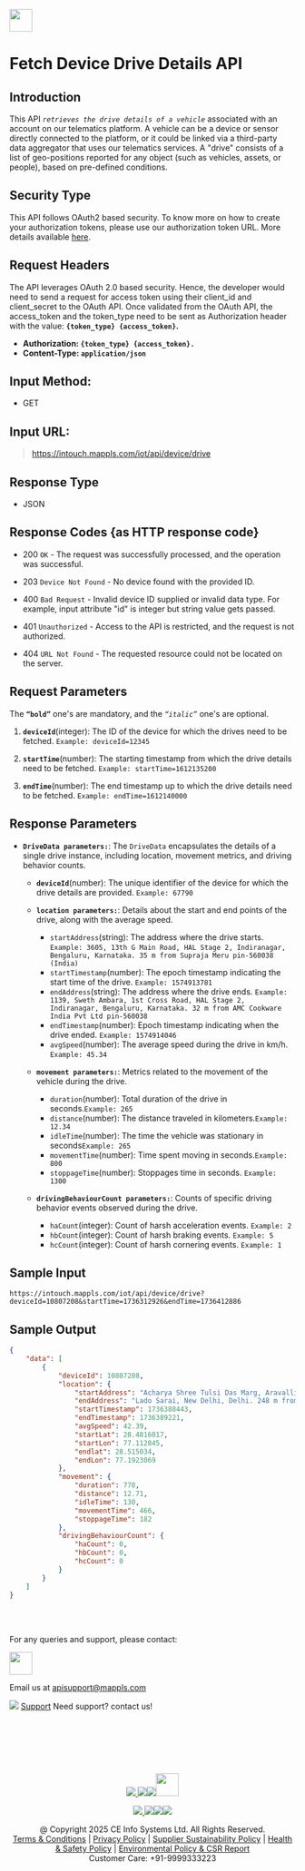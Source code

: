 
[<img src="https://about.mappls.com/about/images/MAPPLS-MapmyIndia-logo.png" height="40"/> </p>](https://about.mappls.com/api/)

# Fetch Device Drive Details API

## **Introduction**

This API *`retrieves the drive details of a vehicle`* associated with an account on our telematics platform. A vehicle can be a device or sensor directly connected to the platform, or it could be linked via a third-party data aggregator that uses our telematics services. A "drive" consists of a list of geo-positions reported for any object (such as vehicles, assets, or people), based on pre-defined conditions.

## **Security Type**
This API follows OAuth2 based security. To know more on how to create your authorization tokens, please use our authorization token URL. More details available [here](https://github.com/mappls-api/mappls-rest-apis/tree/main/mappls-token-generation-api).

## **Request Headers**

The API leverages OAuth 2.0 based security. Hence, the developer would need to send a request for access token using their client_id and client_secret to the OAuth API. Once validated from the OAuth API, the access_token and the token_type need to be sent as Authorization header with the value: **`{token_type} {access_token}`.**

- **Authorization: `{token_type} {access_token}.`**
- **Content-Type: `application/json`**


## **Input Method:** 
- GET

## **Input URL:**

 > https://intouch.mappls.com/iot/api/device/drive

## **Response Type**
- JSON

## **Response Codes {as HTTP response code}**

- 200 `OK` - The request was successfully processed, and the operation was successful.

- 203 `Device Not Found` - No device found with the provided ID.

- 400 `Bad Request` - Invalid device ID supplied or invalid data type. For example, input attribute "id" is integer but string value gets passed.

- 401 `Unauthorized` - Access to the API is restricted, and the request is not authorized.

- 404 `URL Not Found` - The requested resource could not be located on the server.

## **Request Parameters**

The **`“bold”`** one's are mandatory, and the *`“italic”`* one's are optional.

1. **`deviceId`**(integer): The ID of the device for which the drives need to be fetched. `Example: deviceId=12345`

2. **`startTime`**(number): The starting timestamp from which the drive details need to be fetched. `Example: startTime=1612135200`

3. **`endTime`**(number): The end timestamp up to which the drive details need to be fetched. `Example: endTime=1612140000`
  
 ## **Response Parameters** 

- **`DriveData parameters:`**: The `DriveData` encapsulates the details of a single drive instance, including location, movement metrics, and driving behavior counts.
     - **`deviceId`**(number): The unique identifier of the device for which the drive details are provided. `Example: 67790`
     - **`location parameters:`**: Details about the start and end points of the drive, along with the average speed.
          - `startAddress`(string): The address where the drive starts. `Example: 3605, 13th G Main Road, HAL Stage 2, Indiranagar, Bengaluru, Karnataka. 35 m from Supraja Meru pin-560038 (India)`
          - `startTimestamp`(number): The epoch timestamp indicating the start time of the drive. `Example: 1574913781`
          - `endAddress`(string): The address where the drive ends. `Example: 1139, Sweth Ambara, 1st Cross Road, HAL Stage 2, Indiranagar, Bengaluru, Karnataka. 32 m from AMC Cookware India Pvt Ltd pin-560038`
          - `endTimestamp`(number): Epoch timestamp indicating when the drive ended. `Example: 1574914046`
          - `avgSpeed`(number): The average speed during the drive in km/h. `Example: 45.34`
          
     - **`movement parameters:`**: Metrics related to the movement of the vehicle during the drive.
        - `duration`(number): Total duration of the drive in seconds.`Example: 265`
        - `distance`(number): The distance traveled in kilometers.`Example: 12.34`
        - `idleTime`(number): The time the vehicle was stationary in seconds`Example: 265`
        - `movementTime`(number): Time spent moving in seconds.`Example: 800`
        - `stoppageTime`(number): Stoppages time in seconds. `Example: 1300`
        
     - **`drivingBehaviourCount parameters:`**: Counts of specific driving behavior events observed during the drive.
        - `haCount`(integer): Count of harsh acceleration events. `Example: 2`
        - `hbCount`(integer): Count of harsh braking events. `Example: 5`
        - `hcCount`(integer): Count of harsh cornering events. `Example: 1`

## **Sample Input**

```
https://intouch.mappls.com/iot/api/device/drive?deviceId=10807208&startTime=1736312926&endTime=1736412886
```
## **Sample Output**

```json
{
    "data": [
        {
            "deviceId": 10807208,
            "location": {
                "startAddress": "Acharya Shree Tulsi Das Marg, Aravalli Biodiversity Park, Gurugram, Haryana. 2 m from Metro Pillar No 9, Pin-122002 (India)",
                "endAddress": "Lado Sarai, New Delhi, Delhi. 248 m from Delhi Jal Board Government of NCT (India)",
                "startTimestamp": 1736388443,
                "endTimestamp": 1736389221,
                "avgSpeed": 42.39,
                "startLat": 28.4816017,
                "startLon": 77.112845,
                "endlat": 28.515034,
                "endLon": 77.1923069
            },
            "movement": {
                "duration": 778,
                "distance": 12.71,
                "idleTime": 130,
                "movementTime": 466,
                "stoppageTime": 182
            },
            "drivingBehaviourCount": {
                "haCount": 0,
                "hbCount": 0,
                "hcCount": 0
            }
        }
    ]
}
```

<br></br>

For any queries and support, please contact: 

[<img src="https://about.mappls.com/images/mappls-logo.svg" height="40"/> </p>](https://about.mappls.com/api/)
Email us at [apisupport@mappls.com](mailto:apisupport@mappls.com)


![](https://www.mapmyindia.com/api/img/icons/support.png)
[Support](https://about.mappls.com/contact/)
Need support? contact us!

<br></br>


<br></br>

[<p align="center"> <img src="https://www.mapmyindia.com/api/img/icons/stack-overflow.png"/> ](https://stackoverflow.com/questions/tagged/mappls-api)[![](https://www.mapmyindia.com/api/img/icons/blog.png)](https://about.mappls.com/blog/)[![](https://www.mapmyindia.com/api/img/icons/gethub.png)](https://github.com/Mappls-api)[<img src="https://mmi-api-team.s3.ap-south-1.amazonaws.com/API-Team/npm-logo.one-third%5B1%5D.png" height="40"/> </p>](https://www.npmjs.com/org/mapmyindia) 



[<p align="center"> <img src="https://www.mapmyindia.com/june-newsletter/icon4.png"/> ](https://www.facebook.com/Mapplsofficial)[![](https://www.mapmyindia.com/june-newsletter/icon2.png)](https://twitter.com/mappls)[![](https://www.mapmyindia.com/newsletter/2017/aug/llinkedin.png)](https://www.linkedin.com/company/mappls/)[![](https://www.mapmyindia.com/june-newsletter/icon3.png)](https://www.youtube.com/channel/UCAWvWsh-dZLLeUU7_J9HiOA)




<div align="center">@ Copyright 2025 CE Info Systems Ltd. All Rights Reserved.</div>

<div align="center"> <a href="https://about.mappls.com/api/terms-&-conditions">Terms & Conditions</a> | <a href="https://about.mappls.com/about/privacy-policy">Privacy Policy</a> | <a href="https://about.mappls.com/pdf/mapmyIndia-sustainability-policy-healt-labour-rules-supplir-sustainability.pdf">Supplier Sustainability Policy</a> | <a href="https://about.mappls.com/pdf/Health-Safety-Management.pdf">Health & Safety Policy</a> | <a href="https://about.mappls.com/pdf/Environment-Sustainability-Policy-CSR-Report.pdf">Environmental Policy & CSR Report</a>

<div align="center">Customer Care: +91-9999333223</div>

